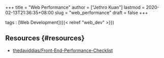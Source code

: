 +++
title = "Web Performance"
author = ["Jethro Kuan"]
lastmod = 2020-02-13T21:36:35+08:00
slug = "web_performance"
draft = false
+++

tags
: [Web Development]({{< relref "web_dev" >}})


## Resources {#resources}

-   [thedaviddias/Front-End-Performance-Checklist](https://github.com/thedaviddias/Front-End-Performance-Checklist)
